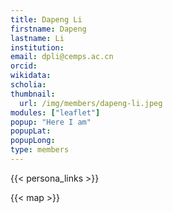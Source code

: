 ```yaml
---
title: Dapeng Li
firstname: Dapeng
lastname: Li
institution: 
email: dpli@cemps.ac.cn
orcid: 
wikidata: 
scholia: 
thumbnail:
  url: /img/members/dapeng-li.jpeg
modules: ["leaflet"]
popup: "Here I am"
popupLat: 
popupLong: 
type: members
---
```


{{< persona_links >}}

{{< map >}}
